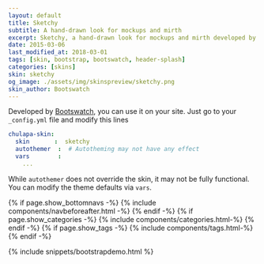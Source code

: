 ```yaml
---
layout: default
title: Sketchy
subtitle: A hand-drawn look for mockups and mirth
excerpt: Sketchy, a hand-drawn look for mockups and mirth developed by Bootswatch.
date: 2015-03-06
last_modified_at: 2018-03-01
tags: [skin, bootstrap, bootswatch, header-splash]
categories: [skins]
skin: sketchy
og_image: ./assets/img/skinspreview/sketchy.png
skin_author: Bootswatch
---
```



Developed by [Bootswatch](https://bootswatch.com/), you can use it on your site. Just go to your `_config.yml` file and modify this lines

```yaml
chulapa-skin: 
  skin       :  sketchy
  autothemer  :  # Autotheming may not have any effect
  vars        :    
    ...
```


While `autothemer` does not override the skin, it may not be fully functional. You can modify the theme defaults via `vars`.





{% if page.show_bottomnavs -%}
{% include components/navbeforeafter.html -%}
{% endif -%}
{% if page.show_categories -%}
{% include components/categories.html-%}
{% endif -%}
{% if page.show_tags -%}
{% include components/tags.html-%}
{% endif -%}

{% include snippets/bootstrapdemo.html  %}
